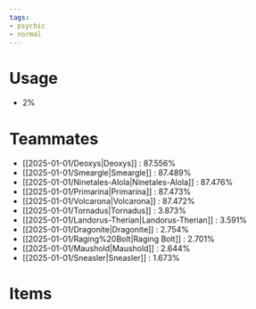 ```yaml
---
tags:
- psychic
- normal
---
```

# Usage
- 2%
# Teammates
- [[2025-01-01/Deoxys|Deoxys]] : 87.556%
- [[2025-01-01/Smeargle|Smeargle]] : 87.489%
- [[2025-01-01/Ninetales-Alola|Ninetales-Alola]] : 87.476%
- [[2025-01-01/Primarina|Primarina]] : 87.473%
- [[2025-01-01/Volcarona|Volcarona]] : 87.472%
- [[2025-01-01/Tornadus|Tornadus]] : 3.873%
- [[2025-01-01/Landorus-Therian|Landorus-Therian]] : 3.591%
- [[2025-01-01/Dragonite|Dragonite]] : 2.754%
- [[2025-01-01/Raging%20Bolt|Raging Bolt]] : 2.701%
- [[2025-01-01/Maushold|Maushold]] : 2.644%
- [[2025-01-01/Sneasler|Sneasler]] : 1.673%
# Items
